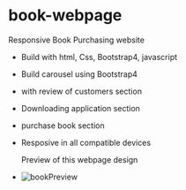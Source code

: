 # book-webpage

Responsive Book Purchasing website 
- Build with html, Css, Bootstrap4, javascript 
- Build carousel using Bootstrap4
- with review of customers section
- Downloading application section
- purchase book section
- Resposive in all compatible devices

  Preview of this webpage design
- ![bookPreview](https://user-images.githubusercontent.com/85095015/160894786-0ccb9d5a-3c5a-492e-aaf4-54a719246ab8.png)
